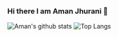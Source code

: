 ### Hi there I am Aman Jhurani 👋
![Aman's github stats](https://github-readme-stats.vercel.app/api?username=amanjhurani) ![Top Langs](https://github-readme-stats.vercel.app/api/top-langs/?username=amanjhurani&layout=compact)
